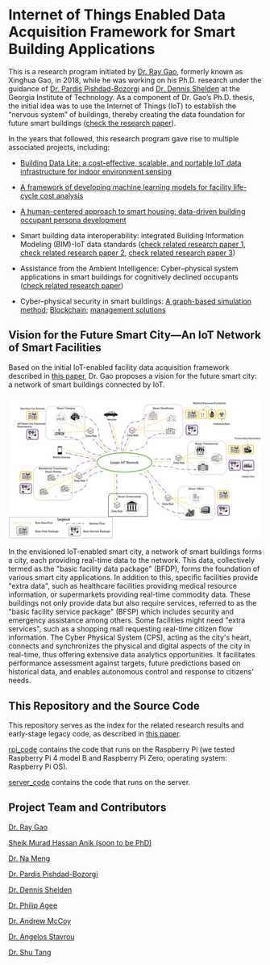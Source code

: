 # Internet of Things Enabled Data Acquisition Framework for Smart Building Applications
This is a research program initiated by [Dr. Ray Gao](http://www.raygaoai.com/), formerly known as Xinghua Gao, in 2018, while he was working on his Ph.D. research under the guidance of [Dr. Pardis Pishdad-Bozorgi](https://bc.gatech.edu/people/pardis-pishdad-bozorgi) and [Dr. Dennis Shelden](https://www.case.rpi.edu/people/dennis-shelded) at the Georgia Institute of Technology. As a component of Dr. Gao’s Ph.D. thesis, the initial idea was to use the Internet of Things (IoT) to establish the “nervous system” of buildings, thereby creating the data foundation for future smart buildings ([check the research paper](Papers/IoT_Framework.pdf)). 

In the years that followed, this research program gave rise to multiple associated projects, including:

- [Building Data Lite: a cost-effective, scalable, and portable IoT data infrastructure for indoor environment sensing](https://github.com/anik801/data_collection)

- [A framework of developing machine learning models for facility life-cycle cost analysis](https://github.com/XinghuaGao/life-cycle-cost)

- [A human-centered approach to smart housing: data-driven building occupant persona development](https://github.com/XinghuaGao/smart-housing)
  
- Smart building data interoperability: integrated Building Information Modeling (BIM)-IoT data standards ([check related research paper 1](Papers/BACnet-IFC.pdf), [check related research paper 2](Papers/building-iot.pdf), [check related research paper 3](Papers/2019_Framework.pdf))
  
- Assistance from the Ambient Intelligence: Cyber–physical system applications in smart buildings for cognitively declined occupants ([check related research paper](Papers/Ambient_Intelligence.pdf))

- Cyber–physical security in smart buildings: [A graph-based simulation method](Papers/2022_graph.pdf); [Blockchain](Papers/2020_blockchain.pdf); [management solutions](Papers/2022_management.pdf)

## Vision for the Future Smart City—An IoT Network of Smart Facilities

Based on the initial IoT-enabled facility data acquisition framework described in [this paper](Papers/IoT_Framework.pdf), Dr. Gao proposes a vision for the future smart city: a network of smart buildings connected by IoT.

![the_figure](Image/envisioned-smart-city.jpg)

In the envisioned IoT-enabled smart city, a network of smart buildings forms a city, each providing real-time data to the network. This data, collectively termed as the "basic facility data package" (BFDP), forms the foundation of various smart city applications. In addition to this, specific facilities provide "extra data", such as healthcare facilities providing medical resource information, or supermarkets providing real-time commodity data. These buildings not only provide data but also require services, referred to as the "basic facility service package" (BFSP) which includes security and emergency assistance among others. Some facilities might need "extra services", such as a shopping mall requesting real-time citizen flow information. The Cyber Physical System (CPS), acting as the city's heart, connects and synchronizes the physical and digital aspects of the city in real-time, thus offering extensive data analytics opportunities. It facilitates performance assessment against targets, future predictions based on historical data, and enables autonomous control and response to citizens' needs.

## This Repository and the Source Code

This repository serves as the index for the related research results and early-stage legacy code, as described in [this paper](Papers/IoT_Framework.pdf).

[rpi_code](rpi_code) contains the code that runs on the Raspberry Pi (we tested Raspberry Pi 4 model B and Raspberry Pi Zero; operating system: Raspberry Pi OS). 

[server_code](server_code) contains the code that runs on the server.

## Project Team and Contributors

[Dr. Ray Gao](http://www.raygaoai.com/)

[Sheik Murad Hassan Anik (soon to be PhD)](https://www.linkedin.com/in/anik801/)

[Dr. Na Meng](https://people.cs.vt.edu/nm8247/)

[Dr. Pardis Pishdad-Bozorgi](https://bc.gatech.edu/people/pardis-pishdad-bozorgi)

[Dr. Dennis Shelden](https://www.case.rpi.edu/people/dennis-shelded)

[Dr. Philip Agee](https://www.bc.vt.edu/people/agee)

[Dr. Andrew McCoy](https://www.bc.vt.edu/people/mccoy)

[Dr. Angelos Stavrou](https://computing.ece.vt.edu/~angelos/)

[Dr. Shu Tang](https://www.xjtlu.edu.cn/en/departments/academic-departments/civil-engineering/staff/shu-tang)
